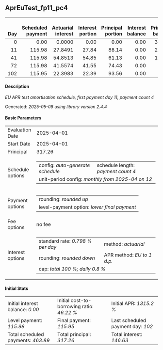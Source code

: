<h2>AprEuTest_fp11_pc4</h2>
<table>
    <thead style="vertical-align: bottom;">
        <th style="text-align: right;">Day</th>
        <th style="text-align: right;">Scheduled payment</th>
        <th style="text-align: right;">Actuarial interest</th>
        <th style="text-align: right;">Interest portion</th>
        <th style="text-align: right;">Principal portion</th>
        <th style="text-align: right;">Interest balance</th>
        <th style="text-align: right;">Principal balance</th>
        <th style="text-align: right;">Total actuarial interest</th>
        <th style="text-align: right;">Total interest</th>
        <th style="text-align: right;">Total principal</th>
    </thead>
    <tr style="text-align: right;">
        <td class="ci00">0</td>
        <td class="ci01" style="white-space: nowrap;">0.00</td>
        <td class="ci02">0.0000</td>
        <td class="ci03">0.00</td>
        <td class="ci04">0.00</td>
        <td class="ci05">0.00</td>
        <td class="ci06">317.26</td>
        <td class="ci07">0.0000</td>
        <td class="ci08">0.00</td>
        <td class="ci09">0.00</td>
    </tr>
    <tr style="text-align: right;">
        <td class="ci00">11</td>
        <td class="ci01" style="white-space: nowrap;">115.98</td>
        <td class="ci02">27.8491</td>
        <td class="ci03">27.84</td>
        <td class="ci04">88.14</td>
        <td class="ci05">0.00</td>
        <td class="ci06">229.12</td>
        <td class="ci07">27.8491</td>
        <td class="ci08">27.84</td>
        <td class="ci09">88.14</td>
    </tr>
    <tr style="text-align: right;">
        <td class="ci00">41</td>
        <td class="ci01" style="white-space: nowrap;">115.98</td>
        <td class="ci02">54.8513</td>
        <td class="ci03">54.85</td>
        <td class="ci04">61.13</td>
        <td class="ci05">0.00</td>
        <td class="ci06">167.99</td>
        <td class="ci07">82.7004</td>
        <td class="ci08">82.69</td>
        <td class="ci09">149.27</td>
    </tr>
    <tr style="text-align: right;">
        <td class="ci00">72</td>
        <td class="ci01" style="white-space: nowrap;">115.98</td>
        <td class="ci02">41.5574</td>
        <td class="ci03">41.55</td>
        <td class="ci04">74.43</td>
        <td class="ci05">0.00</td>
        <td class="ci06">93.56</td>
        <td class="ci07">124.2578</td>
        <td class="ci08">124.24</td>
        <td class="ci09">223.70</td>
    </tr>
    <tr style="text-align: right;">
        <td class="ci00">102</td>
        <td class="ci01" style="white-space: nowrap;">115.95</td>
        <td class="ci02">22.3983</td>
        <td class="ci03">22.39</td>
        <td class="ci04">93.56</td>
        <td class="ci05">0.00</td>
        <td class="ci06">0.00</td>
        <td class="ci07">146.6560</td>
        <td class="ci08">146.63</td>
        <td class="ci09">317.26</td>
    </tr>
</table>
<h4>Description</h4>
<p><i>EU APR test amortisation schedule, first payment day 11, payment count 4</i></p>
<p>Generated: <i>2025-05-08 using library version 2.4.4</i></p>
<h4>Basic Parameters</h4>
<table>
    <tr>
        <td>Evaluation Date</td>
        <td>2025-04-01</td>
    </tr>
    <tr>
        <td>Start Date</td>
        <td>2025-04-01</td>
    </tr>
    <tr>
        <td>Principal</td>
        <td>317.26</td>
    </tr>
    <tr>
        <td>Schedule options</td>
        <td>
            <table>
                <tr>
                    <td>config: <i>auto-generate schedule</i></td>
                    <td>schedule length: <i><i>payment count</i> 4</i></td>
                </tr>
                <tr>
                    <td colspan="2" style="white-space: nowrap;">unit-period config: <i>monthly from 2025-04 on 12</i></td>
                </tr>
            </table>
        </td>
    </tr>
    <tr>
        <td>Payment options</td>
        <td>
            <table>
                <tr>
                    <td>rounding: <i>rounded up</i></td>
                </tr>
                <tr>
                    <td>level-payment option: <i>lower&nbsp;final&nbsp;payment</i></td>
                </tr>
            </table>
        </td>
    </tr>
    <tr>
        <td>Fee options</td>
        <td>no fee
        </td>
    </tr>
    <tr>
        <td>Interest options</td>
        <td>
            <table>
                <tr>
                    <td>standard rate: <i>0.798 % per day</i></td>
                    <td>method: <i>actuarial</i></td>
                </tr>
                <tr>
                    <td>rounding: <i>rounded down</i></td>
                    <td>APR method: <i>EU to 1 d.p.</i></td>
                </tr>
                <tr>
                    <td colspan="2">cap: <i>total 100 %; daily 0.8 %</td>
                </tr>
            </table>
        </td>
    </tr>
</table>
<h4>Initial Stats</h4>
<table>
    <tr>
        <td>Initial interest balance: <i>0.00</i></td>
        <td>Initial cost-to-borrowing ratio: <i>46.22 %</i></td>
        <td>Initial APR: <i>1315.2 %</i></td>
    </tr>
    <tr>
        <td>Level payment: <i>115.98</i></td>
        <td>Final payment: <i>115.95</i></td>
        <td>Last scheduled payment day: <i>102</i></td>
    </tr>
    <tr>
        <td>Total scheduled payments: <i>463.89</i></td>
        <td>Total principal: <i>317.26</i></td>
        <td>Total interest: <i>146.63</i></td>
    </tr>
</table>